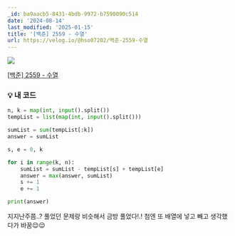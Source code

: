 ```yaml
---
_id: ba9aacb5-8431-4bdb-9972-b7590090c514
date: '2024-08-14'
last_modified: '2025-01-15'
title: '[백준] 2559 - 수열'
url: https://velog.io/@hso07202/백준-2559-수열
---
```


![](https://velog.velcdn.com/images/hso07202/post/83ba4f7c-9197-4298-8697-688ff6e4cfb0/image.png)

[[백준] 2559 - 수열](https://www.acmicpc.net/problem/2559)

### 💡 내 코드
```python
n, k = map(int, input().split())
tempList = list(map(int, input().split()))

sumList = sum(tempList[:k])
answer = sumList

s, e = 0, k

for i in range(k, n):
    sumList = sumList - tempList[s] + tempList[e]
    answer = max(answer, sumList)
    s += 1
    e += 1

print(answer)
```
지지난주쯤..? 풀었던 문제랑 비슷해서 금방 풀었다!.!
첨엔 또 배열에 넣고 빼고 생각했다가 바꿈😌😌